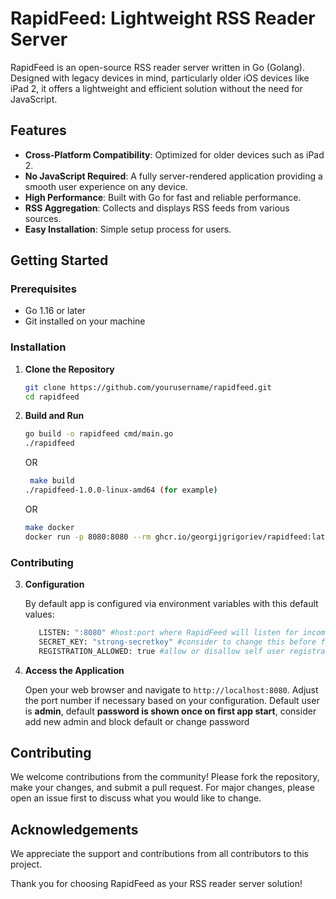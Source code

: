 # RapidFeed: Lightweight RSS Reader Server 

RapidFeed is an open-source RSS reader server written in Go (Golang). Designed with legacy devices in mind, particularly older iOS devices like iPad 2, it offers a lightweight and efficient solution without the need for JavaScript.

## Features

- **Cross-Platform Compatibility**: Optimized for older devices such as iPad 2.
- **No JavaScript Required**: A fully server-rendered application providing a smooth user experience on any device.
- **High Performance**: Built with Go for fast and reliable performance.
- **RSS Aggregation**: Collects and displays RSS feeds from various sources.
- **Easy Installation**: Simple setup process for users.

## Getting Started

### Prerequisites

- Go 1.16 or later
- Git installed on your machine

### Installation

1. **Clone the Repository**

   ```bash
   git clone https://github.com/yourusername/rapidfeed.git
   cd rapidfeed
   ```

2. **Build and Run**

   ```bash
   go build -o rapidfeed cmd/main.go
   ./rapidfeed
   ```
    OR
   ```bash
    make build
   ./rapidfeed-1.0.0-linux-amd64 (for example)
   ```
    OR
    ```bash
    make docker
    docker run -p 8080:8080 --rm ghcr.io/georgijgrigoriev/rapidfeed:latest
    ```
### Contributing
3. **Configuration**

   By default app is configured via environment variables with this default values:
   ```bash
      LISTEN: ":8080" #host:port where RapidFeed will listen for incoming connections
      SECRET_KEY: "strong-secretkey" #consider to change this before first run
      REGISTRATION_ALLOWED: true #allow or disallow self user registration on RapidFeed server
   ```
4. **Access the Application**

   Open your web browser and navigate to `http://localhost:8080`. Adjust the port number if necessary based on your configuration. Default user is **admin**, default **password is shown once on first app start**, consider add new admin and block default or change password

## Contributing

We welcome contributions from the community! Please fork the repository, make your changes, and submit a pull request. For major changes, please open an issue first to discuss what you would like to change.


## Acknowledgements

We appreciate the support and contributions from all contributors to this project.

Thank you for choosing RapidFeed as your RSS reader server solution!
